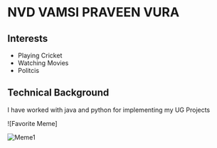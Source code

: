 # NVD VAMSI PRAVEEN VURA

## Interests
- Playing Cricket
- Watching Movies
- Politcis


## Technical Background
I have worked with java and python for implementing my UG Projects

![Favorite Meme] 

![Meme1](https://github.com/Vamsivura/CIS641-HW2-Vamsivura/assets/129979889/83fc8a11-59a8-4784-ba93-509182519a6c)
